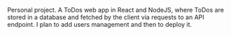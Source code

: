 Personal project.
A ToDos web app in React and NodeJS, where ToDos are stored in a database and fetched by the client via requests to an API endpoint.
I plan to add users management and then to deploy it.

